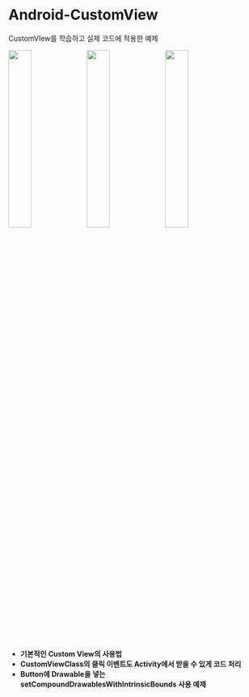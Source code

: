 # Android-CustomView
CustomVIew를 학습하고 실제 코드에 적용한 예제

<p align="left">
<img src="https://user-images.githubusercontent.com/92709137/162010450-130e62c9-1509-4e2c-87e1-139f9f93d089.png" width="30%"/>
<img src="https://user-images.githubusercontent.com/92709137/162010461-87f0d325-1159-4315-a22c-30710c5b0333.png" width="30%"/>
<img src="https://user-images.githubusercontent.com/92709137/162010469-8bd63fb7-2f0f-4561-8399-d83e38908056.png" width="30%"/>
</p>

* **기본적인 Custom View의 사용법**
* **CustomViewClass의 클릭 이벤트도 Activity에서 받을 수 있게 코드 처리**
* **Button에 Drawable을 넣는 setCompoundDrawablesWithIntrinsicBounds 사용 예제**
